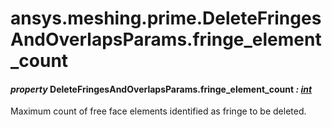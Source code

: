 # ansys.meshing.prime.DeleteFringesAndOverlapsParams.fringe_element_count



#### *property* DeleteFringesAndOverlapsParams.fringe_element_count *: [int](https://docs.python.org/3.11/library/functions.html#int)*

Maximum count of free face elements identified as fringe to be deleted.

<!-- !! processed by numpydoc !! -->
